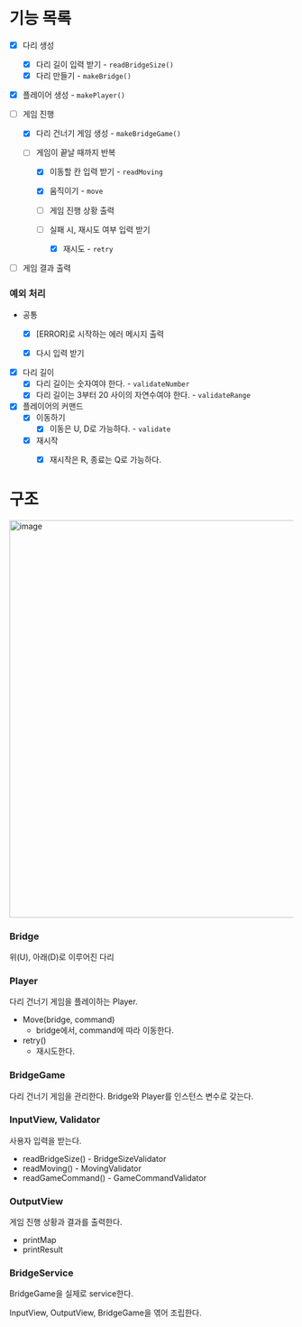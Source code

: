 # 기능 목록

- [x] 다리 생성

  - [x] 다리 길이 입력 받기 - `readBridgeSize()`
  - [x] 다리 만들기 - `makeBridge()`
  
- [x] 플레이어 생성 - `makePlayer()`

  

- [ ] 게임 진행

  - [x] 다리 건너기 게임 생성 - `makeBridgeGame()`

  - [ ] 게임이 끝날 때까지 반복

    - [x] 이동할 칸 입력 받기 - `readMoving`

    - [x] 움직이기 - `move`

    - [ ] 게임 진행 상황 출력

    - [ ] 실패 시, 재시도 여부 입력 받기
      - [x] 재시도 - `retry`

- [ ] 게임 결과 출력



### 예외 처리

- 공통

  - [x] [ERROR]로 시작하는 에러 메시지 출력

  - [x] 다시 입력 받기

    

- [x] 다리 길이
  - [x] 다리 길이는 숫자여야 한다. - `validateNumber`
  - [x] 다리 길이는 3부터 20 사이의 자연수여야 한다. - `validateRange`
- [x] 플레이어의 커맨드
  - [x] 이동하기
    - [x] 이동은 U, D로 가능하다. - `validate`
  - [x] 재시작
    - [x] 재시작은 R, 종료는 Q로 가능하다.





# 구조

<img width="705" alt="image" src="https://user-images.githubusercontent.com/79066049/203065841-0a016b4a-e5aa-44be-8dec-40175487fdfc.png">



### Bridge

위(U), 아래(D)로 이루어진 다리

### Player

다리 건너기 게임을 플레이하는 Player.

- Move(bridge, command)
  - bridge에서, command에 따라 이동한다.
- retry()
  -  재시도한다.

### BridgeGame

다리 건너기 게임을 관리한다. Bridge와 Player를 인스턴스 변수로 갖는다.



### InputView, Validator

사용자 입력을 받는다.

- readBridgeSize() - BridgeSizeValidator
- readMoving() - MovingValidator
- readGameCommand() - GameCommandValidator

### OutputView

게임 진행 상황과 결과를 출력한다.

- printMap
- printResult



### BridgeService

BridgeGame을 실제로 service한다.

InputView, OutputView, BridgeGame을 엮어 조립한다.